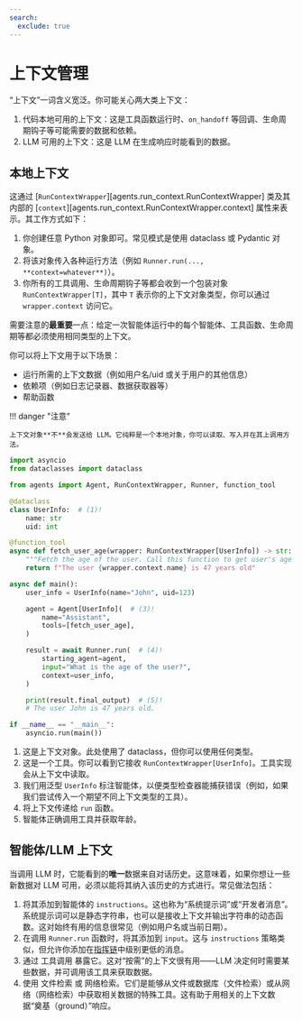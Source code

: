 ```yaml
---
search:
  exclude: true
---
```

# 上下文管理

“上下文”一词含义宽泛。你可能关心两大类上下文：

1. 代码本地可用的上下文：这是工具函数运行时、`on_handoff` 等回调、生命周期钩子等可能需要的数据和依赖。
2. LLM 可用的上下文：这是 LLM 在生成响应时能看到的数据。

## 本地上下文

这通过 [`RunContextWrapper`][agents.run_context.RunContextWrapper] 类及其内部的 [`context`][agents.run_context.RunContextWrapper.context] 属性来表示。其工作方式如下：

1. 你创建任意 Python 对象即可。常见模式是使用 dataclass 或 Pydantic 对象。
2. 将该对象传入各种运行方法（例如 `Runner.run(..., **context=whatever**)`）。
3. 你所有的工具调用、生命周期钩子等都会收到一个包装对象 `RunContextWrapper[T]`，其中 `T` 表示你的上下文对象类型，你可以通过 `wrapper.context` 访问它。

需要注意的**最重要**一点：给定一次智能体运行中的每个智能体、工具函数、生命周期等都必须使用相同类型的上下文。

你可以将上下文用于以下场景：

-   运行所需的上下文数据（例如用户名/uid 或关于用户的其他信息）
-   依赖项（例如日志记录器、数据获取器等）
-   帮助函数

!!! danger "注意"

    上下文对象**不**会发送给 LLM。它纯粹是一个本地对象，你可以读取、写入并在其上调用方法。

```python
import asyncio
from dataclasses import dataclass

from agents import Agent, RunContextWrapper, Runner, function_tool

@dataclass
class UserInfo:  # (1)!
    name: str
    uid: int

@function_tool
async def fetch_user_age(wrapper: RunContextWrapper[UserInfo]) -> str:  # (2)!
    """Fetch the age of the user. Call this function to get user's age information."""
    return f"The user {wrapper.context.name} is 47 years old"

async def main():
    user_info = UserInfo(name="John", uid=123)

    agent = Agent[UserInfo](  # (3)!
        name="Assistant",
        tools=[fetch_user_age],
    )

    result = await Runner.run(  # (4)!
        starting_agent=agent,
        input="What is the age of the user?",
        context=user_info,
    )

    print(result.final_output)  # (5)!
    # The user John is 47 years old.

if __name__ == "__main__":
    asyncio.run(main())
```

1. 这是上下文对象。此处使用了 dataclass，但你可以使用任何类型。
2. 这是一个工具。你可以看到它接收 `RunContextWrapper[UserInfo]`。工具实现会从上下文中读取。
3. 我们用泛型 `UserInfo` 标注智能体，以便类型检查器能捕获错误（例如，如果我们尝试传入一个期望不同上下文类型的工具）。
4. 将上下文传递给 `run` 函数。
5. 智能体正确调用工具并获取年龄。

## 智能体/LLM 上下文

当调用 LLM 时，它能看到的**唯一**数据来自对话历史。这意味着，如果你想让一些新数据对 LLM 可用，必须以能将其纳入该历史的方式进行。常见做法包括：

1. 将其添加到智能体的 `instructions`。这也称为“系统提示词”或“开发者消息”。系统提示词可以是静态字符串，也可以是接收上下文并输出字符串的动态函数。这对始终有用的信息很常见（例如用户名或当前日期）。
2. 在调用 `Runner.run` 函数时，将其添加到 `input`。这与 `instructions` 策略类似，但允许你添加在[指挥链](https://cdn.openai.com/spec/model-spec-2024-05-08.html#follow-the-chain-of-command)中级别更低的消息。
3. 通过 工具调用 暴露它。这对“按需”的上下文很有用——LLM 决定何时需要某些数据，并可调用该工具来获取数据。
4. 使用 文件检索 或 网络检索。它们是能够从文件或数据库（文件检索）或从网络（网络检索）中获取相关数据的特殊工具。这有助于用相关的上下文数据“奠基（ground）”响应。
